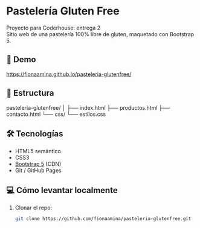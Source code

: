 # Pastelería Gluten Free

Proyecto para Coderhouse: entrega 2  
Sitio web de una pastelería 100% libre de gluten, maquetado con Bootstrap 5.

## 🚀 Demo

https://fionaamina.github.io/pasteleria-glutenfree/

## 📂 Estructura
pasteleria-glutenfree/
│
├── index.html
├── productos.html
├── contacto.html
└── css/
└── estilos.css

## 🛠 Tecnologías

- HTML5 semántico  
- CSS3  
- [Bootstrap 5](https://getbootstrap.com/) (CDN)  
- Git / GitHub Pages

## 💻 Cómo levantar localmente

1. Clonar el repo:
   ```bash
   git clone https://github.com/fionaamina/pasteleria-glutenfree.git
